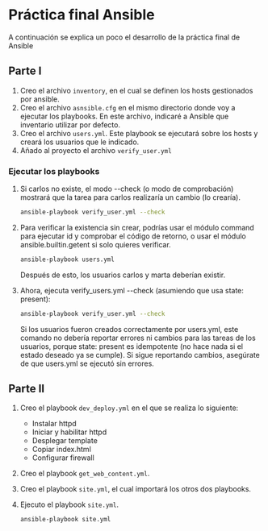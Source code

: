 # Práctica final Ansible
A continuación se explica un poco el desarrollo de la práctica final de Ansible
## Parte I
1. Creo el archivo ```inventory```, en el cual se definen los hosts gestionados por ansible.
2. Creo el archivo ```asnsible.cfg``` en el mismo directorio donde voy a ejecutar los playbooks. En este archivo, indicaré a Ansible que inventario utilizar por defecto.
3. Creo el archivo ```users.yml```. Este playbook se ejecutará sobre los hosts y creará los usuarios que le indicado.
4. Añado al proyecto el archivo ```verify_user.yml```
### Ejecutar los playbooks
1. Si carlos no existe, el modo --check (o modo de comprobación) mostrará que la tarea para carlos realizaría un cambio (lo crearía).

    ```bash
    ansible-playbook verify_user.yml --check
    ```
2. Para verificar la existencia sin crear, podrías usar el módulo command para ejecutar id <username> y comprobar el código de retorno, o usar el módulo ansible.builtin.getent si solo quieres verificar.
    ```bash
    ansible-playbook users.yml
    ```
    Después de esto, los usuarios carlos y marta deberían existir.
3. Ahora, ejecuta verify_users.yml --check (asumiendo que usa state: present):
    ```bash
    ansible-playbook verify_user.yml --check
    ```
    Si los usuarios fueron creados correctamente por users.yml, este comando no debería reportar errores ni cambios para las tareas de los usuarios, porque state: present es idempotente (no hace nada si el estado deseado ya se cumple). Si sigue reportando cambios, asegúrate de que users.yml se ejecutó sin errores.
## Parte II
1. Creo el playbook ```dev_deploy.yml``` en el que se realiza lo siguiente:
	- Instalar httpd
	- Iniciar y habilitar httpd
	- Desplegar template
	- Copiar index.html
	- Configurar firewall
2. Creo el playbook ```get_web_content.yml```.
3. Creo el playbook ```site.yml```, el cual importará los otros dos playbooks.
4. Ejecuto el playbook ```site.yml```.
	
	```bash
	ansible-playbook site.yml
	```
